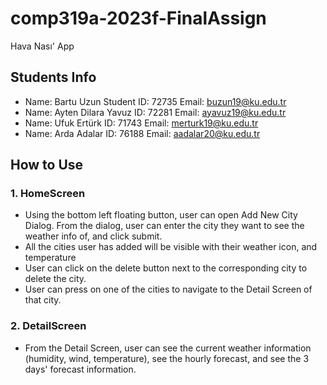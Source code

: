 # comp319a-2023f-FinalAssign
Hava Nası' App

## Students Info
- Name: Bartu Uzun Student ID: 72735 Email: buzun19@ku.edu.tr
- Name: Ayten Dilara Yavuz ID: 72281 Email: ayavuz19@ku.edu.tr
- Name: Ufuk Ertürk ID: 71743 Email: merturk19@ku.edu.tr
- Name: Arda Adalar ID: 76188 Email: aadalar20@ku.edu.tr

## How to Use

### 1. HomeScreen
- Using the bottom left floating button, user can open Add New City Dialog. From the dialog, user can enter the city they want to see the weather info of, and click submit.
- All the cities user has added will be visible with their weather icon, and temperature
- User can click on the delete button next to the corresponding city to delete the city.
- User can press on one of the cities to navigate to the Detail Screen of that city.

### 2. DetailScreen
- From the Detail Screen, user can see the current weather information (humidity, wind, temperature), see the hourly forecast, and see the 3 days' forecast information.

